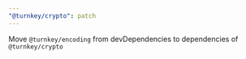 ```yaml
---
"@turnkey/crypto": patch
---
```


Move `@turnkey/encoding` from devDependencies to dependencies of `@turnkey/crypto`
